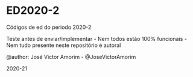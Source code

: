 # ED2020-2
Códigos de ed do periodo 2020-2

Teste antes de enviar/implementar - Nem todos estão 100% funcionais - Nem tudo presente neste repositório é autoral

@author: José Victor Amorim - @JoseVictorAmorim

2020-21
